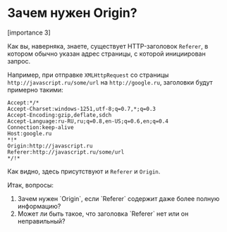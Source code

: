 # Зачем нужен Origin?

[importance 3]

Как вы, наверняка, знаете, существует HTTP-заголовок `Referer`, в котором обычно указан адрес страницы, с которой инициирован запрос.

Например, при отправке `XMLHttpRequest` со страницы `http://javascript.ru/some/url` на `http://google.ru`, заголовки будут примерно такими:

```
Accept:*/*
Accept-Charset:windows-1251,utf-8;q=0.7,*;q=0.3
Accept-Encoding:gzip,deflate,sdch
Accept-Language:ru-RU,ru;q=0.8,en-US;q=0.6,en;q=0.4
Connection:keep-alive
Host:google.ru
*!*
Origin:http://javascript.ru
Referer:http://javascript.ru/some/url
*/!*
```

Как видно, здесь присутствуют и `Referer` и `Origin`.

Итак, вопросы:
<ol>
<li>Зачем нужен `Origin`, если `Referer` содержит даже более полную информацию?</li>
<li>Может ли быть такое, что заголовка `Referer` нет или он неправильный?</li>
</ol>
